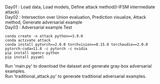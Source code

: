 Day01 : Load data, Load models, Define attack method(I-IFSM intermediate attack)<br/>
Day02 : Intersection over Union evaluation, Prediction visualize, Attack method, Generate adversarial example<br/>
Day03 : Adversarial example Test


```
conda create -n attack python==3.9.0
conda activate attack
conda install pytorch==2.0.0 torchvision==0.15.0 torchaudio==2.0.0 pytorch-cuda=11.8 -c pytorch -c nvidia
pip install opencv-python
pip install pyyaml
```


Run 'main.py' to download the dataset and generate gray-box adversarial examples.<br/>
Run 'traditional_attack.py' to generate traditional adversarial examples.
